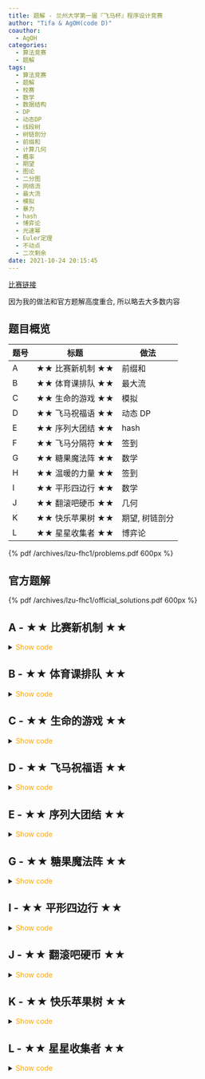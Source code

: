 ```yaml
---
title: 题解 - 兰州大学第一届『飞马杯』程序设计竞赛
author: "Tifa & AgOH(code D)"
coauthor:
  - AgOH
categories:
  - 算法竞赛
  - 题解
tags:
  - 算法竞赛
  - 题解
  - 校赛
  - 数学
  - 数据结构
  - DP
  - 动态DP
  - 线段树
  - 树链剖分
  - 前缀和
  - 计算几何
  - 概率
  - 期望
  - 图论
  - 二分图
  - 网络流
  - 最大流
  - 模拟
  - 暴力
  - hash
  - 博弈论
  - 光速幂
  - Euler定理
  - 不动点
  - 二次剩余
date: 2021-10-24 20:15:45
---
```


[比赛链接](https://ac.nowcoder.com/acm/contest/16520)

因为我的做法和官方题解高度重合, 所以略去大多数内容

<!-- more -->

## 题目概览

| 题号 | 标题             | 做法           |
| ---- | ---------------- | -------------- |
| A    | ★★ 比赛新机制 ★★ | 前缀和         |
| B    | ★★ 体育课排队 ★★ | 最大流         |
| C    | ★★ 生命的游戏 ★★ | 模拟           |
| D    | ★★ 飞马祝福语 ★★ | 动态 DP        |
| E    | ★★ 序列大团结 ★★ | hash           |
| F    | ★★ 飞马分隔符 ★★ | 签到           |
| G    | ★★ 糖果魔法阵 ★★ | 数学           |
| H    | ★★ 温暖的力量 ★★ | 签到           |
| I    | ★★ 平形四边行 ★★ | 数学           |
| J    | ★★ 翻滚吧硬币 ★★ | 几何           |
| K    | ★★ 快乐苹果树 ★★ | 期望, 树链剖分 |
| L    | ★★ 星星收集者 ★★ | 博弈论         |

{% pdf /archives/lzu-fhc1/problems.pdf 600px %}

## 官方题解

{% pdf /archives/lzu-fhc1/official_solutions.pdf 600px %}

## A - ★★ 比赛新机制 ★★

<details>
<summary><font color='orange'>Show code</font></summary>

{% icodeweb cpa_cpp title:A misc/lzu-fhc1/A/0.cpp %}

</details>

## B - ★★ 体育课排队 ★★

<details>
<summary><font color='orange'>Show code</font></summary>

</details>

## C - ★★ 生命的游戏 ★★

<details>
<summary><font color='orange'>Show code</font></summary>

{% icodeweb cpa_cpp title:C misc/lzu-fhc1/C/0.cpp %}

</details>

## D - ★★ 飞马祝福语 ★★

<details>
<summary><font color='orange'>Show code</font></summary>

{% include_code lang:cpp lzu-fhc1/D.cpp %}

</details>

## E - ★★ 序列大团结 ★★

<details>
<summary><font color='orange'>Show code</font></summary>

{% icodeweb cpa_cpp title:E misc/lzu-fhc1/E/0.cpp %}

</details>

## G - ★★ 糖果魔法阵 ★★

<details>
<summary><font color='orange'>Show code</font></summary>

{% icodeweb cpa_cpp title:G misc/lzu-fhc1/G/0.cpp %}

</details>

## I - ★★ 平形四边行 ★★

<details>
<summary><font color='orange'>Show code</font></summary>

{% icodeweb cpa_cpp title:I misc/lzu-fhc1/I/0.cpp %}

</details>

## J - ★★ 翻滚吧硬币 ★★

<details>
<summary><font color='orange'>Show code</font></summary>

{% icodeweb cpa_cpp title:J misc/lzu-fhc1/J/0.cpp %}

</details>

## K - ★★ 快乐苹果树 ★★

<details>
<summary><font color='orange'>Show code</font></summary>

</details>

## L - ★★ 星星收集者 ★★

<details>
<summary><font color='orange'>Show code</font></summary>

</details>
